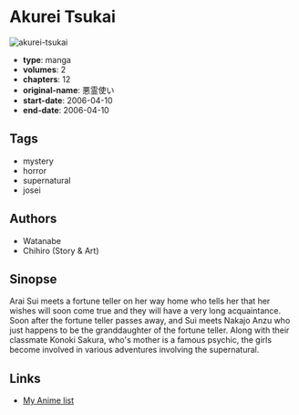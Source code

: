 # Akurei Tsukai

![akurei-tsukai](https://cdn.myanimelist.net/images/manga/1/46787.jpg)

-   **type**: manga
-   **volumes**: 2
-   **chapters**: 12
-   **original-name**: 悪霊使い
-   **start-date**: 2006-04-10
-   **end-date**: 2006-04-10

## Tags

-   mystery
-   horror
-   supernatural
-   josei

## Authors

-   Watanabe
-   Chihiro (Story & Art)

## Sinopse

Arai Sui meets a fortune teller on her way home who tells her that her wishes will soon come true and they will have a very long acquaintance. Soon after the fortune teller passes away, and Sui meets Nakajo Anzu who just happens to be the granddaughter of the fortune teller. Along with their classmate Konoki Sakura, who's mother is a famous psychic, the girls become involved in various adventures involving the supernatural.

## Links

-   [My Anime list](https://myanimelist.net/manga/14540/Akurei_Tsukai)
